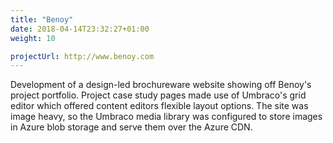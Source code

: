```yaml
---
title: "Benoy"
date: 2018-04-14T23:32:27+01:00
weight: 10

projectUrl: http://www.benoy.com
---
```


Development of a design-led brochureware website showing off Benoy's project portfolio. Project case study pages made use of Umbraco's grid editor which offered content editors flexible layout options. The site was image heavy, so the Umbraco media library was configured to store images in Azure blob storage and serve them over the Azure CDN.
